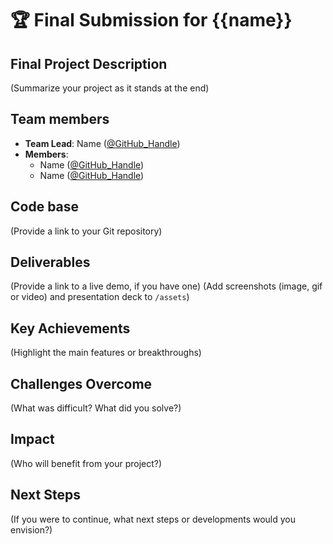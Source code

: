 # 🏆 Final Submission for {{name}}

## Final Project Description
(Summarize your project as it stands at the end)

## Team members
- **Team Lead**: Name ([@GitHub_Handle](https://github.com/github_handle)) 
- **Members**: 
    - Name ([@GitHub_Handle](https://github.com/github_handle))
    - Name ([@GitHub_Handle](https://github.com/github_handle)) 

## Code base
(Provide a link to your Git repository)

## Deliverables 
(Provide a link to a live demo, if you have one)
(Add screenshots (image, gif or video) and presentation deck to `/assets`)

## Key Achievements
(Highlight the main features or breakthroughs)

## Challenges Overcome
(What was difficult? What did you solve?)

## Impact
(Who will benefit from your project?)

## Next Steps
(If you were to continue, what next steps or developments would you envision?)
